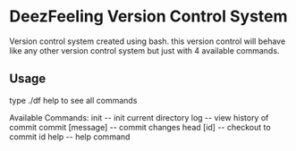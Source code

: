 # DeezFeeling Version Control System

Version control system created using bash. this version control will behave like any other version control system but just with 4 available commands.

## Usage

type ./df help to see all commands

Available Commands: 
init                 -- init current directory
log                  -- view history of commit
commit [message]     -- commit changes
head   [id]          -- checkout to commit id
help                 -- help command

## 